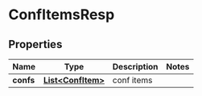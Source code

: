 # ConfItemsResp

## Properties
Name | Type | Description | Notes
------------ | ------------- | ------------- | -------------
**confs** | [**List&lt;ConfItem&gt;**](ConfItem.md) | conf items | 
